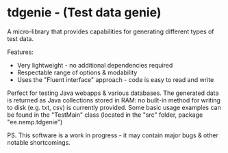 tdgenie - (Test data genie)
=======
A micro-library that provides capabilities for generating different types of test data. 


Features:

* Very lightweight - no additional dependencies required
* Respectable range of options & modability
* Uses the "Fluent interface" approach - code is easy to read and write
  

Perfect for testing Java webapps &amp; various databases. The generated data is returned as Java collections stored in RAM: 
no built-in method for writing to disk (e.g. txt, csv) is currently provided. Some basic usage examples can be found in the
"TestMain" class (located in the "src" folder, package "ee.nemp.tdgenie")

PS. This software is a work in progress - it may contain major bugs & other notable shortcomings.
